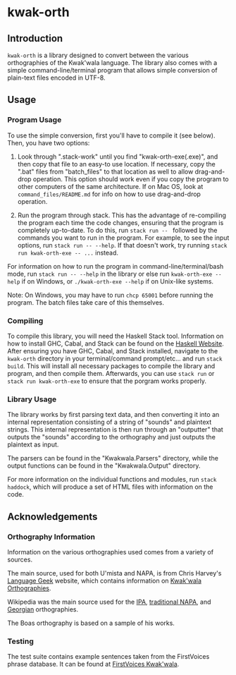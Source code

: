 # kwak-orth

## Introduction

`kwak-orth` is a library designed to convert between the various
orthographies of the Kwak'wala language. The library also comes
with a simple command-line/terminal program that allows simple
conversion of plain-text files encoded in UTF-8.

## Usage

### Program Usage

To use the simple conversion, first you'll have to compile it
(see below). Then, you have two options:

   1. Look through ".stack-work" until you find
      "kwak-orth-exe(.exe)", and then copy that
      file to an easy-to use location. If
      necessary, copy the ".bat" files from
      "batch_files" to that location as well
      to allow drag-and-drop operation. This
      option should work even if you copy the program
      to other computers of the same architecture.
      If on Mac OS, look at `command_files/README.md`
      for info on how to use drag-and-drop operation.

   2. Run the program through stack. This has the
      advantage of re-compiling the program each
      time the code changes, ensuring that the 
      program is completely up-to-date. To do this,
      run `stack run -- ` followed by the commands
      you want to run in the program. For example,
      to see the input options, run
      `stack run -- --help`. If that doesn't work,
      try running `stack run kwak-orth-exe -- ...`
      instead.

For information on how to run the program in command-line/terminal/bash
mode, run `stack run -- --help` in the library or else run
`kwak-orth-exe --help` if on Windows, or `./kwak-orth-exe --help`
if on Unix-like systems.

Note: On Windows, you may have to run `chcp 65001` before running
the program. The batch files take care of this themselves.

### Compiling

To compile this library, you will need the Haskell Stack
tool. Information on how to install GHC, Cabal, and Stack
can be found on the [Haskell Website](https://www.haskell.org/downloads/).
After ensuring you have GHC, Cabal, and Stack installed, navigate
to the `kwak-orth` directory in your terminal/command prompt/etc...
and run `stack build`. This will install all necessary packages
to compile the library and program, and then compile them.
Afterwards, you can use `stack run` or `stack run kwak-orth-exe`
to ensure that the porgram works properly.

### Library Usage

The library works by first parsing text data, and then converting
it into an internal representation consisting of a string of
"sounds" and plaintext strings. This internal representation is
then run through an "outputter" that outputs the "sounds" according
to the orthography and just outputs the plaintext as input.

The parsers can be found in the "Kwakwala.Parsers" directory,
while the output functions can be found in the "Kwakwala.Output"
directory.

For more information on the individual functions and modules,
run `stack haddock`, which will produce a set of HTML files
with information on the code.

## Acknowledgements

### Orthography Information

Information on the various orthographies used comes from
a variety of sources.

The main source, used for both U'mista and NAPA, is from
Chris Harvey's [Language Geek](https://www.languagegeek.com/index.html)
website, which contains information on [Kwak'wala Orthographies](https://www.languagegeek.com/wakashan/kwakwala.html).

Wikipedia was the main source used for the [IPA](https://en.wikipedia.org/wiki/Kwak%CA%BCwala),
[traditional NAPA](https://en.wikipedia.org/wiki/Americanist_phonetic_notation), and
[Georgian](https://en.wikipedia.org/wiki/Georgian_scripts) orthographies.

The Boas orthography is based on a sample of his works.

### Testing

The test suite contains example sentences taken from the FirstVoices
phrase database. It can be found at
[FirstVoices Kwak'wala](https://www.firstvoices.com/explore/FV/sections/Data/Kwak'wala/Kwak%CC%93wala/Kwak%CC%93wala).